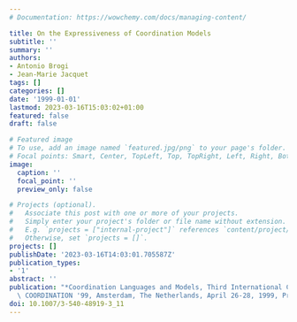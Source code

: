```yaml
---
# Documentation: https://wowchemy.com/docs/managing-content/

title: On the Expressiveness of Coordination Models
subtitle: ''
summary: ''
authors:
- Antonio Brogi
- Jean-Marie Jacquet
tags: []
categories: []
date: '1999-01-01'
lastmod: 2023-03-16T15:03:02+01:00
featured: false
draft: false

# Featured image
# To use, add an image named `featured.jpg/png` to your page's folder.
# Focal points: Smart, Center, TopLeft, Top, TopRight, Left, Right, BottomLeft, Bottom, BottomRight.
image:
  caption: ''
  focal_point: ''
  preview_only: false

# Projects (optional).
#   Associate this post with one or more of your projects.
#   Simply enter your project's folder or file name without extension.
#   E.g. `projects = ["internal-project"]` references `content/project/deep-learning/index.md`.
#   Otherwise, set `projects = []`.
projects: []
publishDate: '2023-03-16T14:03:01.705587Z'
publication_types:
- '1'
abstract: ''
publication: "*Coordination Languages and Models, Third International Conference,\
  \ COORDINATION '99, Amsterdam, The Netherlands, April 26-28, 1999, Proceedings*"
doi: 10.1007/3-540-48919-3_11
---
```

